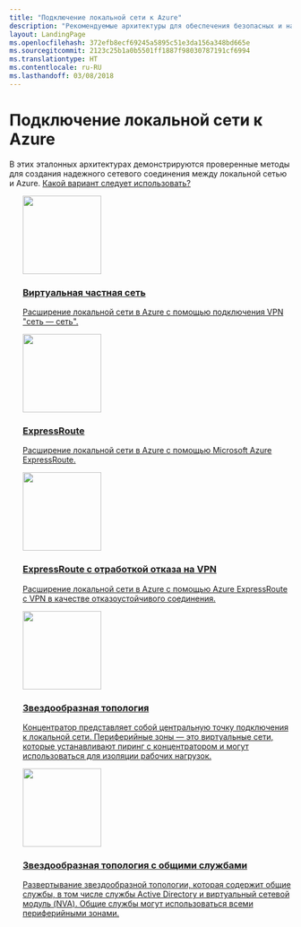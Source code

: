 ```yaml
---
title: "Подключение локальной сети к Azure"
description: "Рекомендуемые архитектуры для обеспечения безопасных и надежных сетевых подключений между локальными сетями и Azure."
layout: LandingPage
ms.openlocfilehash: 372efb8ecf69245a5895c51e3da156a348bd665e
ms.sourcegitcommit: 2123c25b1a0b5501ff1887f98030787191cf6994
ms.translationtype: HT
ms.contentlocale: ru-RU
ms.lasthandoff: 03/08/2018
---
```

<!-- This file is generated! -->
<!-- See the templates in ./build/reference-architectures  -->
<!-- See data in index.json -->

# <a name="connect-an-on-premises-network-to-azure"></a>Подключение локальной сети к Azure

В этих эталонных архитектурах демонстрируются проверенные методы для создания надежного сетевого соединения между локальной сетью и Azure. [Какой вариант следует использовать?](./considerations.md)

<section class="series">
    <ul class="panelContent">
    <!-- VPN -->
<li style="display: flex; flex-direction: column;">
    <a href="./vpn.md" style="display: flex; flex-direction: column; flex: 1 0 auto;">
        <div class="cardSize" style="flex: 1 0 auto; display: flex;">
            <div class="cardPadding" style="display: flex;">
                <div class="card">
                    <div class="cardImageOuter">
                        <div class="cardImage">
                            <img src="./images/vpn.svg" height="140px" />
                        </div>
                    </div>
                    <div class="cardText">
                        <h3>Виртуальная частная сеть</h3>
                        <p>Расширение локальной сети в Azure с помощью подключения VPN "сеть — сеть".</p>
                    </div>
                </div>
            </div>
        </div>
    </a>
</li>
    <!-- ExpressRoute -->
<li style="display: flex; flex-direction: column;">
    <a href="./expressroute.md" style="display: flex; flex-direction: column; flex: 1 0 auto;">
        <div class="cardSize" style="flex: 1 0 auto; display: flex;">
            <div class="cardPadding" style="display: flex;">
                <div class="card">
                    <div class="cardImageOuter">
                        <div class="cardImage">
                            <img src="./images/expressroute.svg" height="140px" />
                        </div>
                    </div>
                    <div class="cardText">
                        <h3>ExpressRoute</h3>
                        <p>Расширение локальной сети в Azure с помощью Microsoft Azure ExpressRoute.</p>
                    </div>
                </div>
            </div>
        </div>
    </a>
</li>
    <!-- ExpressRoute with VPN failover -->
<li style="display: flex; flex-direction: column;">
    <a href="./expressroute-vpn-failover.md" style="display: flex; flex-direction: column; flex: 1 0 auto;">
        <div class="cardSize" style="flex: 1 0 auto; display: flex;">
            <div class="cardPadding" style="display: flex;">
                <div class="card">
                    <div class="cardImageOuter">
                        <div class="cardImage">
                            <img src="./images/expressroute-vpn-failover.svg" height="140px" />
                        </div>
                    </div>
                    <div class="cardText">
                        <h3>ExpressRoute с отработкой отказа на VPN</h3>
                        <p>Расширение локальной сети в Azure с помощью Azure ExpressRoute с VPN в качестве отказоустойчивого соединения.</p>
                    </div>
                </div>
            </div>
        </div>
    </a>
</li>
    <!-- Hub-spoke topology -->
<li style="display: flex; flex-direction: column;">
    <a href="./hub-spoke.md" style="display: flex; flex-direction: column; flex: 1 0 auto;">
        <div class="cardSize" style="flex: 1 0 auto; display: flex;">
            <div class="cardPadding" style="display: flex;">
                <div class="card">
                    <div class="cardImageOuter">
                        <div class="cardImage">
                            <img src="./images/hub-spoke.svg" height="140px" />
                        </div>
                    </div>
                    <div class="cardText">
                        <h3>Звездообразная топология</h3>
                        <p>Концентратор представляет собой центральную точку подключения к локальной сети. Периферийные зоны — это виртуальные сети, которые устанавливают пиринг с концентратором и могут использоваться для изоляции рабочих нагрузок.</p>
                    </div>
                </div>
            </div>
        </div>
    </a>
</li>
    <!-- Hub-spoke topology with shared services -->
<li style="display: flex; flex-direction: column;">
    <a href="./shared-services.md" style="display: flex; flex-direction: column; flex: 1 0 auto;">
        <div class="cardSize" style="flex: 1 0 auto; display: flex;">
            <div class="cardPadding" style="display: flex;">
                <div class="card">
                    <div class="cardImageOuter">
                        <div class="cardImage">
                            <img src="./images/shared-services.svg" height="140px" />
                        </div>
                    </div>
                    <div class="cardText">
                        <h3>Звездообразная топология с общими службами</h3>
                        <p>Развертывание звездообразной топологии, которая содержит общие службы, в том числе службы Active Directory и виртуальный сетевой модуль (NVA). Общие службы могут использоваться всеми периферийными зонами.</p>
                    </div>
                </div>
            </div>
        </div>
    </a>
</li>
    </ul>
</section>

<ul class="panelContent cardsI">
</ul>